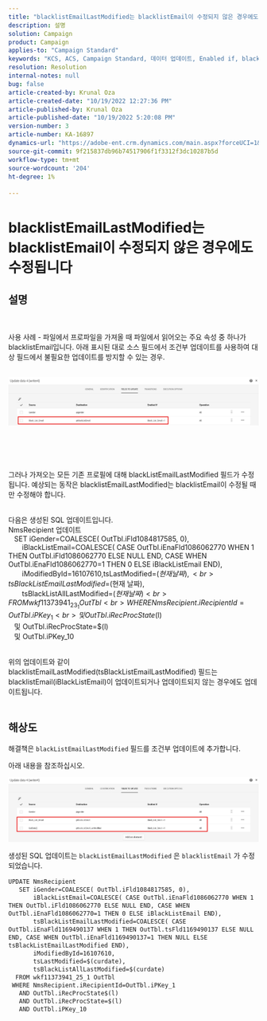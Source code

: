 ```yaml
---
title: "blacklistEmailLastModified는 blacklistEmail이 수정되지 않은 경우에도 수정됩니다."
description: 설명
solution: Campaign
product: Campaign
applies-to: "Campaign Standard"
keywords: "KCS, ACS, Campaign Standard, 데이터 업데이트, Enabled if, blacklistEmail, blackListEmailLastModified "
resolution: Resolution
internal-notes: null
bug: false
article-created-by: Krunal Oza
article-created-date: "10/19/2022 12:27:36 PM"
article-published-by: Krunal Oza
article-published-date: "10/19/2022 5:20:08 PM"
version-number: 3
article-number: KA-16897
dynamics-url: "https://adobe-ent.crm.dynamics.com/main.aspx?forceUCI=1&pagetype=entityrecord&etn=knowledgearticle&id=632ed366-a94f-ed11-bba2-00224808679b"
source-git-commit: 9f215837db96b74517906f1f3312f3dc10287b5d
workflow-type: tm+mt
source-wordcount: '204'
ht-degree: 1%

---
```


# blacklistEmailLastModified는 blacklistEmail이 수정되지 않은 경우에도 수정됩니다

## 설명

 <br><br>사용 사례 - 파일에서 프로파일을 가져올 때 파일에서 읽어오는 주요 속성 중 하나가 blacklistEmail입니다. 아래 표시된 대로 소스 필드에서 조건부 업데이트를 사용하여 대상 필드에서 불필요한 업데이트를 방지할 수 있는 경우.

<br>![](assets/___642ed366-a94f-ed11-bba2-00224808679b___.jpeg)<br><br> <br><br> <br><br>그러나 가져오는 모든 기존 프로필에 대해 blackListEmailLastModified 필드가 수정됩니다. 예상되는 동작은 blacklistEmailLastModified는 blacklistEmail이 수정될 때만 수정해야 합니다.

<br>다음은 생성된 SQL 업데이트입니다.
<br>NmsRecipient 업데이트 
<br>   SET iGender=COALESCE( OutTbl.iFld1084817585, 0),
<br>       iBlackListEmail=COALESCE( CASE OutTbl.iEnaFld1086062770 WHEN 1 THEN OutTbl.iFld1086062770 ELSE NULL END, CASE WHEN OutTbl.iEnaFld1086062770=1 THEN 0 ELSE iBlackListEmail END),
<br>       iModifiedById=16107610,tsLastModified=$(현재 날짜),
<br>       tsBlackListEmailLastModified=$(현재 날짜),
<br>       tsBlackListAllLastModified=$(현재 날짜) 
<br>  FROM wkf11373941_23_1 OutTbl 
<br> WHERE NmsRecipient.iRecipientId=OutTbl.iPKey_1 
<br>   및 OutTbl.iRecProcState$(l) 
<br>   및 OutTbl.iRecProcState=$(l) 
<br>   및 OutTbl.iPKey_10


<br>위의 업데이트와 같이 blacklistEmailLastModified(tsBlackListEmailLastModified) 필드는 blacklistEmail(iBlackListEmail)이 업데이트되거나 업데이트되지 않는 경우에도 업데이트됩니다.
<br> 

## 해상도


해결책은 `blackListEmailLastModified` 필드를 조건부 업데이트에 추가합니다.

아래 내용을 참조하십시오.

![](assets/46d6b7ee-ab97-eb11-b1ac-002248093c2a.png)

생성된 SQL 업데이트는 `blackListEmailLastModified` 은 `blacklistEmail` 가 수정되었습니다.




```
UPDATE NmsRecipient 
   SET iGender=COALESCE( OutTbl.iFld1084817585, 0),
       iBlackListEmail=COALESCE( CASE OutTbl.iEnaFld1086062770 WHEN 1 THEN OutTbl.iFld1086062770 ELSE NULL END, CASE WHEN OutTbl.iEnaFld1086062770=1 THEN 0 ELSE iBlackListEmail END),
       tsBlackListEmailLastModified=COALESCE( CASE OutTbl.iEnaFld1169490137 WHEN 1 THEN OutTbl.tsFld1169490137 ELSE NULL END, CASE WHEN OutTbl.iEnaFld1169490137=1 THEN NULL ELSE tsBlackListEmailLastModified END),
       iModifiedById=16107610,
       tsLastModified=$(curdate),
       tsBlackListAllLastModified=$(curdate) 
  FROM wkf11373941_25_1 OutTbl 
 WHERE NmsRecipient.iRecipientId=OutTbl.iPKey_1 
   AND OutTbl.iRecProcState$(l) 
   AND OutTbl.iRecProcState=$(l) 
   AND OutTbl.iPKey_10
```



